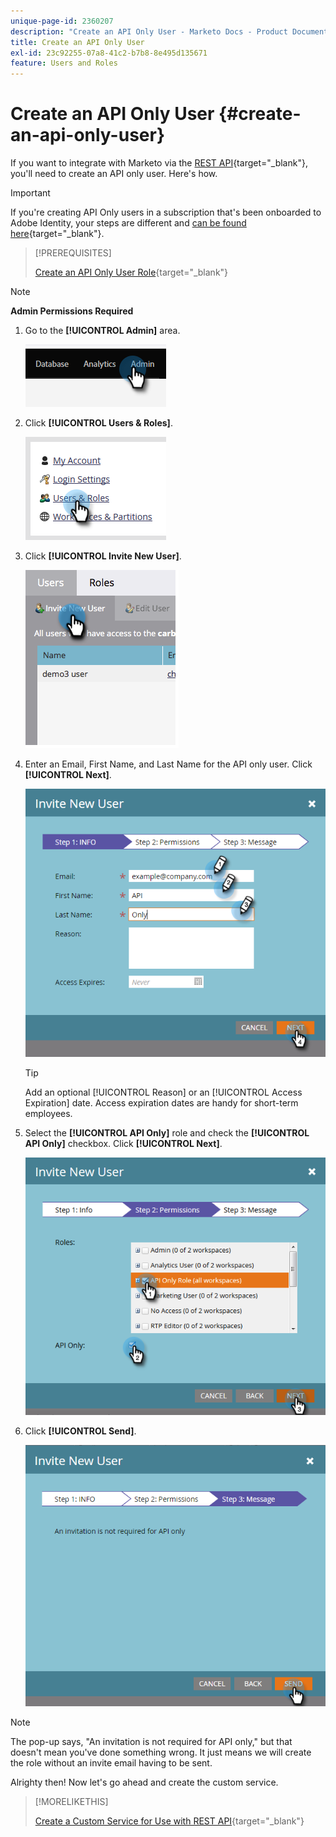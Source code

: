 ```yaml
---
unique-page-id: 2360207
description: "Create an API Only User - Marketo Docs - Product Documentation"
title: Create an API Only User
exl-id: 23c92255-07a8-41c2-b7b8-8e495d135671
feature: Users and Roles
---
```

# Create an API Only User {#create-an-api-only-user}

If you want to integrate with Marketo via the [REST API](https://experienceleague.adobe.com/en/docs/marketo-developer/marketo/rest/rest-api){target="_blank"}, you'll need to create an API only user. Here's how.

>[!IMPORTANT]
>
>If you're creating API Only users in a subscription that's been onboarded to Adobe Identity, your steps are different and [can be found here](/help/marketo/product-docs/administration/marketo-with-adobe-identity/add-api-only-user-for-adobe-ims-enabled-subscriptions.md){target="_blank"}.

>[!PREREQUISITES]
>
>[Create an API Only User Role](/help/marketo/product-docs/administration/users-and-roles/create-an-api-only-user-role.md){target="_blank"}

>[!NOTE]
>
>**Admin Permissions Required**

1. Go to the **[!UICONTROL Admin]** area.

   ![](assets/create-an-api-only-user-1.png)

1. Click **[!UICONTROL Users & Roles]**.

   ![](assets/create-an-api-only-user-2.png)

1. Click **[!UICONTROL Invite New User]**.

   ![](assets/create-an-api-only-user-3.png)

1. Enter an Email, First Name, and Last Name for the API only user. Click **[!UICONTROL Next]**.

   ![](assets/create-an-api-only-user-4.png)

   >[!TIP]
   >
   >Add an optional [!UICONTROL Reason] or an [!UICONTROL Access Expiration] date. Access expiration dates are handy for short-term employees.

1. Select the **[!UICONTROL API Only]** role and check the **[!UICONTROL API Only]** checkbox. Click **[!UICONTROL Next]**.

   ![](assets/create-an-api-only-user-5.png)

1. Click **[!UICONTROL Send]**.

   ![](assets/create-an-api-only-user-6.png)

>[!NOTE]
>
>The pop-up says, "An invitation is not required for API only," but that doesn't mean you've done something wrong. It just means we will create the role without an invite email having to be sent.

Alrighty then! Now let's go ahead and create the custom service.

>[!MORELIKETHIS]
>
>[Create a Custom Service for Use with REST API](/help/marketo/product-docs/administration/additional-integrations/create-a-custom-service-for-use-with-rest-api.md){target="_blank"}
